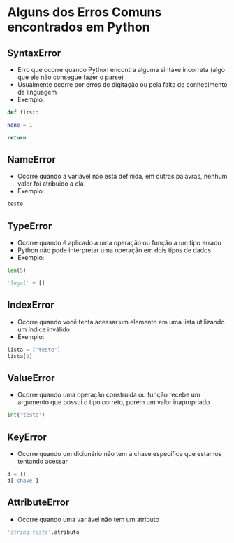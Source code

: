 # Alguns dos Erros Comuns encontrados em Python

## SyntaxError

- Erro que ocorre quando Python encontra alguma sintáxe incorreta (algo que ele não consegue fazer o parse)
- Usualmente ocorre por erros de digitação ou pela falta de conhecimento da linguagem
- Exemplo:

```python
def first:

None = 1

return 
```

## NameError

- Ocorre quando a variável não está definida, em outras palavras, nenhum valor foi atribuído a ela
- Exemplo:

```python
teste
```
## TypeError

- Ocorre quando é aplicado a uma operação ou função a um tipo errado
- Python não pode interpretar uma operação em dois tipos de dados
- Exemplo: 

```python
len(5)

'legal' + []
```

## IndexError

- Ocorre quando você tenta acessar um elemento em uma lista utilizando um índice inválido
- Exemplo:

```python
lista = ['teste']
lista[2]
```

## ValueError

- Ocorre quando uma operação construída ou função recebe um argumento que possui o tipo correto, porém um valor inapropriado

```python
int('teste')
```

## KeyError

- Ocorre quando um dicionário não tem a chave específica que estamos tentando acessar

```python
d = {}
d['chave']
```

## AttributeError

- Ocorre quando uma variável não tem um atributo

```python
'string teste'.atributo
```
